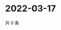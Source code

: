 # 2022-03-17

共 0 条

<!-- BEGIN WEIBO -->
<!-- 最后更新时间 Thu Mar 17 2022 17:00:42 GMT+0800 (China Standard Time) -->

<!-- END WEIBO -->
